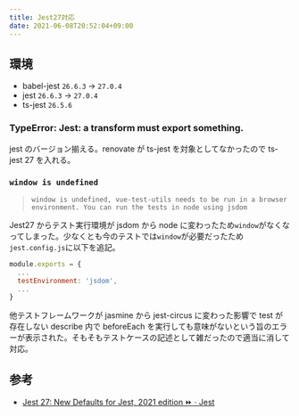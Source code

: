 ```yaml
---
title: Jest27対応
date: 2021-06-08T20:52:04+09:00
---
```


## 環境

- babel-jest `26.6.3` -> `27.0.4`
- jest `26.6.3` -> `27.0.4`
- ts-jest `26.5.6`

### TypeError: Jest: a transform must export something.

jest のバージョン揃える。renovate が ts-jest を対象としてなかったので ts-jest 27 を入れる。

### `window is undefined`

> `window is undefined, vue-test-utils needs to be run in a browser environment. You can run the tests in node using jsdom `

Jest27 からテスト実行環境が jsdom から node に変わったため`window`がなくなってしまった。少なくとも今のテストでは`window`が必要だったため`jest.config.js`に以下を追記。

```js
module.exports = {
  ...
  testEnvironment: 'jsdom',
  ...
}
```

他テストフレームワークが jasmine から jest-circus に変わった影響で test が存在しない describe 内で beforeEach を実行しても意味がないという旨のエラーが表示された。そもそもテストケースの記述として雑だったので適当に消して対応。

## 参考

- [Jest 27: New Defaults for Jest, 2021 edition ⏩ · Jest](https://jestjs.io/ja/blog/2021/05/25/jest-27)
